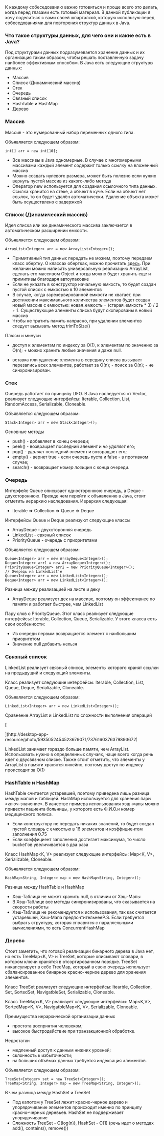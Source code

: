 

К каждому собеседованию важно готовиться и проще всего это делать, когда перед глазами есть готовый материал. В данной публикации я хочу поделиться с вами своей шпаргалкой, которую использую перед собеседованиями для повторения структур данных в Java.

### Что такое структуры данных, для чего они и какие есть в Java?

Под структурами данных подразумевается хранение данных и их организация таким образом, чтобы решать поставленную задачу наиболее эффективным способом. В Java есть следующие структуры данных:

- Массив
- Список (Динамический массив)
- Стек
- Очередь
- Связный список
- HashTable и HashMap
- Дерево

### Массив

Массив - это нумерованный набор переменных одного типа.

Объявляется следующем образом:

```
int[] arr = new int[10];
```

- Все массивы в Java одномерные. В случае с многомерными массивами каждый элемент содержит только ссылку на вложенный массив
- Можно создать нулевого размера, может быть полезно если нужно вернуть пустой массив из какого-либо метода
- Оператор new используется для создания ссылочного типа данных. Ссылка хранится на стеке, а объект в куче. Если на объект нет ссылок, то он будет удалён автоматически. Удаление объекта может быть осуществлено с задержкой

### Список (Динамический массив)

Идея списка или же динамического массива заключается в автоматическом расширении емкости.

Объявляется следующем образом:

```
ArrayList<Integer> arr = new ArrayList<Integer>();
```

- Примитивный тип данных передать не можем, поэтому передаем класс обертку. О классах обертках, можно прочитать [здесь](https://docs.oracle.com/javase/tutorial/java/data/autoboxing.html#:~:text=Autoboxing%20is%20the%20automatic%20conversion,way%2C%20this%20is%20called%20unboxing.). При желании можно написать универсальную реализацию ArrayList, сделать его массивом Object и тогда можно будет хранить еще и примитивы благодаря автоупаковке
- Если не указать в конструктор начальную емкость, то будет создан пустой список с емкостью в 10 элементов
- В случае, когда зарезервированной емкости не хватает, при достижении максимального количества элементов будет создан новый массив с емкостью: новая_емкость = (старая_емкость * 3) / 2 + 1. Существующие элементы списка будут скопированы в новый массив
- Чтобы не тратить память напрасно, при удалении элементов следует вызывать метод trimToSize()

Плюсы и минусы

+ доступ к элементам по индексу за O(1), к элементам по значению за O(n); + можно хранить любые значения и даже null.

- вставка или удаление элемента в середину списка вызывает перезапись всех элементов, работает за O(n); - поиск за O(n); - не синхронизирован.

### Стек

Очередь работает по принципу LIFO. В Java наследуется от Vector<E>, реализует следующие интерфейсы: Iterable<E>, Collection<E>, List<E>, RandomAccess, Serializable, Cloneable.

Объявляется следующем образом:

```Stack<Integer> arr = new Stack<Integer>();```


Основные методы

- push() - добавляет в конец очереди;
- peek() - возвращает последний элемент и _не удаляет_ его;
- pop() - _удаляет_ последний элемент и возвращает его;
- empty() - вернет true - если очередь пуста и false - в противном случае;
- search() - возвращает _номер позиции_ с конца очереди.

### Очередь

Интерфейс Queue<E> описывает одностороннюю очередь, а Deque<E> - двухстороннюю. Прежде чем перейти к объявлению в Java, стоит отметить иерархию наследования. Иерархия следующая:

- Iterable<T> => Collection<E> => Queue<E> => Deque<E>

Интерфейсы Queue<E> и Deque<E> реализуют следующие классы:

- ArrayDeque<E> - двухсторонняя очередь
- LinkedList<E> - связный список
- PriorityQueue<E> - очередь с приоритетами

Объявляется следующем образом:

```
Queue<Integer> arr = new ArrayDeque<Integer>();
Deque<Integer> arr1 = new ArrayDeque<Integer>();
PriorityQueue<Integer> arr2 = new PriorityQueue<Integer>();
// Очередь на LinkedList'е
Queue<Integer> arr = new LinkedList<Integer>();
Deque<Integer> arr = new LinkedList<Integer>();
```

Разница между реализацией на листе и деку

- ArrayDeque реализует дек на массиве, поэтому он эффективнее по памяти и работает быстрее, чем LinkedList

Пару слов о PriorityQueue. Этот класс реализует следующие интерфейсы: Iterable<E>, Collection<E>, Queue<E>, Serializable. У этого класса есть свои особенности:

- Из очереди первым возвращается элемент с наибольшим приоритетом
- Значение null добавить нельзя

### Связный список

LinkedList<E> реализует связный список, элементы которого хранят ссылки на предыдущий и следующий элементы.

Класс реализует следующие интерфейсы: Iterable<E>, Collection<E>, List<E>, Queue<E>, Deque<E>, Serializable, Cloneable.

Объявляется следующем образом:

```
LinkedList<Integer> arr = new LinkedList<Integer>();
```

Сравнение ArrayList и LinkedList по сложности выполнения операций

[

](http://desktop-app-resource/photo/5935052454523679071/7376160376379893672)

LinkedList занимает гораздо больше памяти, чем ArrayList. Использовать нужно в определенных случаях, чаще всего когда речь идет о двусвязном списке. Также стоит отметить, что элементы у ArrayList в памяти хранятся линейно, поэтому доступ по индексу происходит за O(1)

### HashTable и HashMap

HashTable считается устаревшей, поэтому приведена лишь разница между мапой и таблицей. HashMap используется для хранения пары «ключ-значение». В качестве примера использования хэш-мапы можно привести пациента больницы, у которого есть Ф.И.О.и номер медицинского полиса.

- Если конструктору не передать никаких значений, то будет создан пустой словарь с емкостью в 16 элементов и коэффициентом заполнения 0.75
- Если коэффициент заполнения достигает максимума, то число bucket'ов увеличивается в два раза

Класс HashMap<K, V> реализует следующие интерфейсы: Map<K, V>, Serializable, Cloneable.

Объявляется следующем образом:

```
HashMap<String, Integer> map = new HashMap<String, Integer>();
```

Разница между HashTable и HashMap

- Хэш-Таблица не может хранить null, в отличии от Хэш-Мапы
- В Хэш-Таблице все методы синхронизированы, что сказывается на скорости работы
- Хэш-Таблица не рекомендуется к использования, так как считается устаревшей, Хэш-Мапа предпочтительнееP.S. Если требуется выбрать структуру, которая справится с параллельными вычислениями, то есть ConcurrentHashMap

### Дерево

Стоит заметить, что готовой реализации бинарного дерева в Java нет, но есть TreeMap<K, V> и TreeSet<E>, которые описывают словари, в котором ключи хранятся в отсортированном порядке. TreeSet инкапсулирует в себе TreeMap, который в свою очередь использует сбалансированное бинарное красно-черное дерево для хранения элементов.

Класс TreeSet<E> реализует следующие интерфейсы: Itearble<E>, Collection<E>, Set<E>, SortedSet<E>, NavigatbleSet<E>, Serializable, Cloneable.

Класс TreeMap<K, V> реализует следующие интерфейсы: Map<K,V>, SortedMap<K, V>, NavigatbleMap<K, V>, Serializable, Cloneable.

Преимущества иерархической организации данных

- простота восприятия человеком;
- высокое быстродействие при транзакционной обработке.

Недостатки

- медленный доступ к данным нижних уровней;
- склонность к избыточности;
- на больших объёмах данных требуется индексация элементов.

Объявляется следующем образом:

```
TreeSet<Integer> set = new TreeSet<Integer>();
TreeMap<String, Integer> map = new TreeMap<String, Integer>();
```

В чем разница между HashSet и TreeSet

- Под капотом у TreeSet лежит красно-черное дерево и упорядочивание элементов происходит именно по принципу красно-черных деревьев. HashSet не поддерживает упорядочивание
- Сложность TreeSet - O(log(n)), HashSet - O(1) (речь идет о методах add(), contains(), remove())